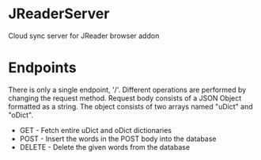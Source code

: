 # JReaderServer
Cloud sync server for JReader browser addon

# Endpoints
There is only a single endpoint, '/'. Different operations are performed by changing the request method. Request body consists of a JSON Object formatted as a string. The object consists of two arrays named "uDict" and "oDict". 

* GET - Fetch entire uDict and oDict dictionaries
* POST - Insert the words in the POST body into the database
* DELETE - Delete the given words from the database

